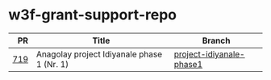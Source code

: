 # w3f-grant-support-repo
|                                                    PR | Title                                      | Branch                                                                                                       |
| ----------------------------------------------------: | ------------------------------------------ | ------------------------------------------------------------------------------------------------------------ |
| [719](https://github.com/w3f/Grants-Program/pull/719) | Anagolay project Idiyanale phase 1 (Nr. 1) | [project-idiyanale-phase1](https://github.com/anagolay/w3f-grant-support-repo/tree/project-idiyanale-phase1) |
